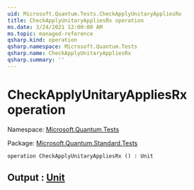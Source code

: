 ```yaml
---
uid: Microsoft.Quantum.Tests.CheckApplyUnitaryAppliesRx
title: CheckApplyUnitaryAppliesRx operation
ms.date: 3/24/2021 12:00:00 AM
ms.topic: managed-reference
qsharp.kind: operation
qsharp.namespace: Microsoft.Quantum.Tests
qsharp.name: CheckApplyUnitaryAppliesRx
qsharp.summary: ''
---
```


# CheckApplyUnitaryAppliesRx operation

Namespace: [Microsoft.Quantum.Tests](xref:Microsoft.Quantum.Tests)

Package: [Microsoft.Quantum.Standard.Tests](https://nuget.org/packages/Microsoft.Quantum.Standard.Tests)




```qsharp
operation CheckApplyUnitaryAppliesRx () : Unit
```


## Output : [Unit](xref:microsoft.quantum.lang-ref.unit)

